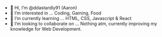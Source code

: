 - 👋 Hi, I’m @ddastardly91 (Aaron)
- 👀 I’m interested in ... Coding, Gaming, Food
- 🌱 I’m currently learning ... HTML, CSS, Javascript & React
- 💞️ I’m looking to collaborate on ... Nothing atm, currently improving my knowledge for Web Development.

<!---
ddastardly91/ddastardly91 is a ✨ special ✨ repository because its `README.md` (this file) appears on your GitHub profile.
You can click the Preview link to take a look at your changes.
--->
